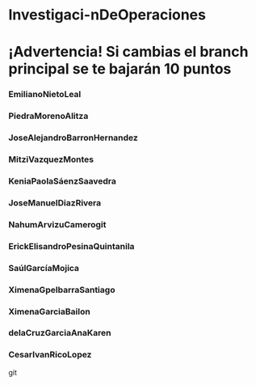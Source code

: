 # Investigaci-nDeOperaciones
# ¡Advertencia! Si cambias el branch principal se te bajarán 10 puntos

### EmilianoNietoLeal
### PiedraMorenoAlitza
### JoseAlejandroBarronHernandez
### MitziVazquezMontes
### KeniaPaolaSáenzSaavedra
### JoseManuelDiazRivera
### NahumArvizuCamerogit
### ErickElisandroPesinaQuintanila
### SaúlGarcíaMojica
### XimenaGpeIbarraSantiago
### XimenaGarciaBailon
### delaCruzGarciaAnaKaren
### CesarIvanRicoLopez
git